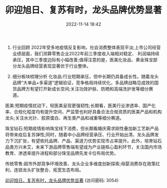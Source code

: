﻿---
title: 卯迎旭日、复苏有时，龙头品牌优势显著
date: 2022-11-14 18:42
tags:
- 商贸零售行业
updated: 1970-01-01 08:00:00
---

1. 行业回顾
2022年受多地疫情反复影响，社会消费整体表现平淡;上市公司经营业绩层面，我们测算零售企业2022年前三季度收入端相对稳定、
利润端持续承压，其中三季度边际有小幅改善;值得注意的是，医美化妆品、黄金珠宝部分龙头品牌经营表现显著优于行业整体。

2. 细分板块梳理分析
化妆品:行业短期承压，但中长期仍具备成长性。随着龙头品牌“大单品+多渠道”逻辑验证，竞争格局持续优化，多品牌战略见成效的国货品牌方有望打开新成长空间;关注功效护肤、防晒和高端洗护发等细分赛道。
<!-- more -->
医美:短期疫情扰动下，轻医美呈现更强韧性;长期看，医美行业渗透率、国产化率、合规化程度均有提升空间，严监管也利好具备合法合规资质的医美产品和机构龙头;关注水光针、胶原蛋白、再生类产品和减重等细分赛道。

珠宝钻石:短期疫情影响珠宝线下消费，但长期看婚庆需求刚性叠加新工艺新产品将带来疫后复苏弹性;同时，随着中小品牌经营承压、行业开始出清，龙头品牌发力下沉扩张，有望依托品牌、产品、渠道力优势实现市占率提升。此外，培育钻石品类方兴未艾，未来下游品牌零售端有望成为产业链核心盈利环节，关注国内市场教育、渗透率提升进程和部分珠宝品牌先发卡位布局优势。

传统零售:超市外部竞争环境改善、龙头企业多维度创新探索;母婴消费存在政策红利，连锁龙头扩张整合、拓宽生态布局。

[卯迎旭日、复苏有时，龙头品牌优势显著](https://url12.ctfile.com/f/3948612-723566603-7f2622?p=3054)
(访问密码: 3054)
